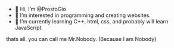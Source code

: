 - 👋 Hi, I’m @ProstoGio
- 👀 I’m interested in programming and creating websites.
- 🌱 I’m currently learning C++, html, css, and probably will learn JavaScript.

thats all. you can call me Mr.Nobody. (Because I am Nobody)

<!---
ProstoGio/ProstoGio is a ✨ special ✨ repository because its `README.md` (this file) appears on your GitHub profile.
You can click the Preview link to take a look at your changes.
--->
